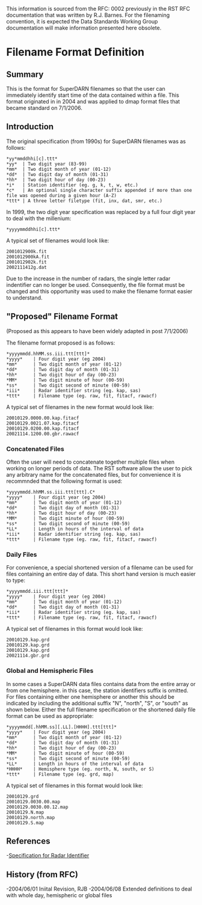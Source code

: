 <!-- Copyright (C) 2020 VT SuperDARN, Virginia Polytechnic Institute and State University 
author(s): Kevin Sterne

Disclaimer: License under GNU v3.0, the file is found in the root directory under LICENSE 

-->

This information is sourced from the RFC: 0002 previously in the RST RFC documentation that was written by R.J. Barnes.  For the filenaming convention, it is expected the Data Standards Working Group documentation will make information presented here obsolete.

# Filename Format Definition

## Summary

This is the format for SuperDARN filenames so that the user can immediately identify start time of the data contained within a file.  This format originated in in 2004 and was applied to dmap format files that became standard on 7/1/2006.

## Introduction

The original specification (from 1990s) for SuperDARN filenames was as follows:

```
*yy*mmddhhi[c].ttt*
*yy*  | Two digit year (83-99)
*mm*  | Two digit month of year (01-12)
*dd*  | Two digit day of month (01-31)
*hh*  | Two digit hour of day (00-23)
*i*   | Station identifier (eg. g, k, t, w, etc.)
*c*   | An optional single character suffix appended if more than one file was opened during a given hour (A-Z)
*ttt* | A three letter filetype (fit, inx, dat, smr, etc.)
```

In 1999, the two digit year specification was replaced by a full four digit year to deal with the millenium:
```
*yyyymmddhhi[c].ttt*
```

A typical set of filenames would look like:
```
2001012900k.fit
2001012900kA.fit
2001012902k.fit
2002111412g.dat
```

Due to the increase in the number of radars, the single letter radar indentifier can no longer be used.  Consequently, the file format must be changed and this opportunity was used to make the filename format easier to understand.

## "Proposed" Filename Format
(Proposed as this appears to have been widely adapted in post 7/1/2006)

The filename format proposed is as follows:

```
*yyyymmdd.hhMM.ss.iii.ttt[ttt]*
*yyyy*    | Four digit year (eg 2004)
*mm*      | Two digit month of year (01-12)
*dd*      | Two digit day of month (01-31)
*hh*      | Two digit hour of day (00-23)
*MM*      | Two digit minute of hour (00-59)
*ss*      | Two digit second of minute (00-59)
*iii*     | Radar identifier string (eg. kap, sas)
*ttt*     | Filename type (eg. raw, fit, fitacf, rawacf)
```

A typical set of filenames in the new format would look like:
```
20010129.0000.00.kap.fitacf
20010129.0021.07.kap.fitacf
20010129.0200.00.kap.fitacf
20021114.1200.00.gbr.rawacf
```

### Concatenated Files

Often the user will need to concatenate together multiple files when working on longer periods of data.  The RST software allow the user to pick any arbitrary name for the concatenated files, but for convenience it is recommnded that the following format is used:
```
*yyyymmdd.hhMM.ss.iii.ttt[ttt].C*
*yyyy*    | Four digit year (eg 2004)
*mm*      | Two digit month of year (01-12)
*dd*      | Two digit day of month (01-31)
*hh*      | Two digit hour of day (00-23)
*MM*      | Two digit minute of hour (00-59)
*ss*      | Two digit second of minute (00-59)
*LL*      | Length in hours of the interval of data
*iii*     | Radar identifier string (eg. kap, sas)
*ttt*     | Filename type (eg. raw, fit, fitacf, rawacf)
```

### Daily Files

For convenience, a special shortened version of a filename can be used for files containing an entire day of data. This short hand version is much easier to type:
```
*yyyymmdd.iii.ttt[ttt]*
*yyyy*    | Four digit year (eg 2004)
*mm*      | Two digit month of year (01-12)
*dd*      | Two digit day of month (01-31)
*iii*     | Radar identifier string (eg. kap, sas)
*ttt*     | Filename type (eg. raw, fit, fitacf, rawacf)
```

A typical set of filenames in this format would look like:
```
20010129.kap.grd
20010129.kap.grd
20010129.kap.grd
20021114.gbr.grd
```

### Global and Hemispheric Files

In some cases a SuperDARN data files contains data from the entire array or from one hemisphere.  in this case, the station identifiers suffix is omitted.  For files containing either one hemisphere or another this should be indicated by including the additional suffix "N", "north", "S", or "south" as shown below.  Either the full filename specification or the shortened daily file format can be used as appropriate:
```
*yyyymmdd[.hhMM.ss][.LL].[HHHH].ttt[ttt]*
*yyyy*    | Four digit year (eg 2004)
*mm*      | Two digit month of year (01-12)
*dd*      | Two digit day of month (01-31)
*hh*      | Two digit hour of day (00-23)
*MM*      | Two digit minute of hour (00-59)
*ss*      | Two digit second of minute (00-59)
*LL*      | Length in hours of the interval of data
*HHHH*    | Hemisphere type (eg. north, N, south, or S)
*ttt*     | Filename type (eg. grd, map)
```

A typical set of filenames in this format would look like:
```
20010129.grd
20010129.0030.00.map
20010129.0030.00.12.map
20010129.N.map
20010129.north.map
20010129.S.map
```

## References

-[Specification for Radar Identifier](references/general/radar_id.md)

## History (from RFC)

-2004/06/01 Iniital Revision, RJB
-2004/06/08 Extended definitions to deal with whole day, hemispheric or global files

